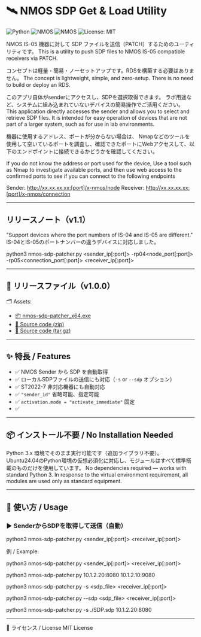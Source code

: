 # 🛰️ NMOS SDP Get & Load Utility

![Python](https://img.shields.io/badge/python-3.6%2B-blue.svg)
![NMOS](https://img.shields.io/badge/NMOS-IS--04-informational)
![NMOS](https://img.shields.io/badge/NMOS-IS--05-informational)
![License: MIT](https://img.shields.io/badge/license-MIT-green)

NMOS IS-05 機器に対して SDP ファイルを送信（PATCH）するためのユーティリティです。
This is a utility to push SDP files to NMOS IS-05 compatible receivers via PATCH.

コンセプトは軽量・簡易・ノーセットアップです。RDSを構築する必要はありません。
The concept is lightweight, simple, and zero-setup.
There is no need to build or deploy an RDS.

このアプリ自体がsenderにアクセスし、SDPを選択取得できます。
ラボ用途など、システムに組み込まれていないデバイスの簡易操作でご活用ください。
This application directly accesses the sender and allows you to select and retrieve SDP files.
It is intended for easy operation of devices that are not part of a larger system, such as for use in lab environments.

機器に使用するアドレス、ポートが分からない場合は、
Nmapなどのツールを使用して空いているポートを調査し、確認できたポートにWebアクセスして、以下のエンドポイントに接続できるかどうかを確認してください。

If you do not know the address or port used for the device,
Use a tool such as Nmap to investigate available ports, and then use web access to the confirmed ports to see if you can connect to the following endpoints

Sender: http://xx.xx.xx.xx:[port]/x-nmos/node
Receiver: http://xx.xx.xx.xx:[port]/x-nmos/connection

---
##  リリースノート（v1.1）
"Support devices where the port numbers of IS-04 and IS-05 are different."
IS-04とIS-05のポートナンバーの違うデバイスに対応しました。

python3 nmos-sdp-patcher.py <sender_ip[:port]> -rp04<node_port[:port]> -rp05<connection_port[:port]> <receiver_ip[:port]>


---
## 🚀 リリースファイル（v1.0.0）
🗂️ Assets:
- [📦 nmos-sdp-patcher_x64.exe](https://github.com/taqq505/nmos-sdp-patcher/releases/download/v1.0/nmos-sdp-patcher_x64.exe)
- [📁 Source code (zip)](https://github.com/taqq505/nmos-sdp-patcher/archive/refs/tags/v1.0.zip)
- [📁 Source code (tar.gz)](https://github.com/taqq505/nmos-sdp-patcher/archive/refs/tags/v1.0.tar.gz)
---
## ✨ 特長 / Features

- ✅ NMOS Sender から SDP を自動取得
- ✅ ローカルSDPファイルの送信にも対応（`-s` or `--sdp` オプション）
- ✅ ST2022-7 非対応機器にも自動対応
- ✅ `"sender_id"` 省略可能、指定可能
- ✅ `activation.mode = "activate_immediate"` 固定
- ✅ 
---

## 📦 インストール不要 / No Installation Needed

Python 3.x 環境でそのまま実行可能です（追加ライブラリ不要）。
Ubuntu24.04のPython環境の仮想必須化に対応し、モジュールはすべて標準搭載のものだけを使用しています。
No dependencies required — works with standard Python 3.
In response to the virtual environment requirement, all modules are used only as standard equipment.

---

## 🚀 使い方 / Usage

### ▶️ SenderからSDPを取得して送信（自動）

python3 nmos-sdp-patcher.py <sender_ip[:port]> <receiver_ip[:port]>

例 / Example:

python3 nmos-sdp-patcher.py <sender_ip[:port]> <receiver_ip[:port]> 

python3 nmos-sdp-patcher.py 10.1.2.20:8080 10.1.2.10:9080

python3 nmos-sdp-patcher.py -s <sdp_file> <receiver_ip[:port]> 

python3 nmos-sdp-patcher.py --sdp <sdp_file> <receiver_ip[:port]> 

python3 nmos-sdp-patcher.py -s ./SDP.sdp 10.1.2.20:8080 

---






📄 ライセンス / License
MIT License
